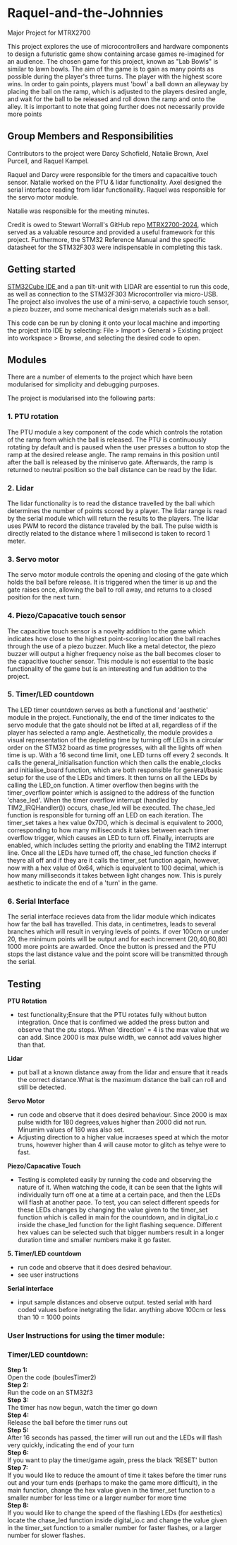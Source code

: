 # Raquel-and-the-Johnnies
Major Project for MTRX2700

This project explores the use of microcontrollers and hardware components to design a futuristic game show containing arcase games re-imagined for an audience. 
The chosen game for this project, known as "Lab Bowls" is similar to lawn bowls. 
The aim of the game is to gain as many points as possible during the player's three turns. The player with the highest score wins. 
In order to gain points, players must 'bowl' a ball down an alleyway by placing the ball on the ramp, which is adjusted to the players desired angle, and wait for the ball to be released and roll down the ramp and onto the alley.
It is important to note that going further does not necessarily provide more points

## Group Members and Responsibilities
Contributors to the project were Darcy Schofield, Natalie Brown, Axel Purcell, and Raquel Kampel. 

Raquel and Darcy were responsible for the timers and capacaitive touch sensor. Natalie worked on the PTU & lidar functionality. Axel designed the serial interface reading from lidar functionaility. Raquel was responsible for the servo motor module. 

Natalie was responsible for the meeting minutes. 

Credit is owed to Stewart Worrall's GitHub repo [MTRX2700-2024](https://github.com/stewart-worrall/MTRX2700-2024), which served as a valuable resource and provided a useful framework for this project. Furthermore, the STM32 Reference Manual and the specific datasheet for the STM32F303 were indispensable in completing this task.

## Getting started
 [STM32Cube IDE ](https://github.com/stewart-worrall/MTRX2700-2024) and a pan tilt-unit with LIDAR are essential to run this code, as well as connection to the STM32F303 Microcontroller via micro-USB. The project also involves the use of a mini-servo, a capactivie touch sensor, a piezo buzzer, and some mechanical design materials such as a ball. 

This code can be run by cloning it onto your local machine and importing the project into IDE by selecting:
File > Import > General > Existing project into workspace > Browse, and selecting the desired code to open.

## Modules
There are a number of elements to the project which have been modularised for simplicity and debugging purposes.

The project is modularised into the following parts:
### 1. PTU rotation
The PTU module a key component of the code which controls the rotation of the ramp from which the ball is released. The PTU is continuously rotating by default and is paused when the user presses a button to stop the ramp at the desired release angle. The ramp remains in this position until after the ball is released by the miniservo gate. Afterwards, the ramp is returned to neutral position so the ball distance can be read by the lidar.

### 2. Lidar 
The lidar functionality is to read the distance travelled by the ball which determines the number of points scored by a player. The lidar range is read by the serial module which will return the results to the players. The lidar uses PWM to record the distance traveled by the ball. The pulse width is directly related to the distance where 1 milisecond is taken to record 1 meter. 

### 3. Servo motor
The servo motor module controls the opening and closing of the gate which holds the ball before release. It is triggered when the timer is up and the gate raises once, allowing the ball to roll away, and returns to a closed position for the next turn. 

### 4. Piezo/Capacative touch sensor
The capacitive touch sensor is a novelty addition to the game which indicates how close to the highest point-scoring location the ball reaches through the use of a piezo buzzer. Much like a metal detector, the piezo buzzer will output a higher frequency noise as the ball becomes closer to the capacitive toucher sensor. This module is not essential to the basic functionality of the game but is an interesting and fun addition to the project. 

### 5. Timer/LED countdown
The LED timer countdown serves as both a functional and 'aesthetic' module in the project. Functionally, the end of the timer indicates to the servo module that the gate should not be lifted at all, regardless of if the player has selected a ramp angle. Aesthetically, the module provides a visual representation of the depleting time by turning off LEDs in a circular order on the STM32 board as time progresses, with all the lights off when time is up. With a 16 second time limit, one LED turns off every 2 seconds. It calls the general_initialisation function which then calls the enable_clocks and initialise_board function, which are both responsible for general/basic setup for the use of the LEDs and timers. It then turns on all the LEDs by calling the LED_on function. A timer overflow then begins with the timer_overflow pointer which is assigned to the address of the function 'chase_led'. When the timer overflow interrupt (handled by TIM2_IRQHandler()) occurs, chase_led will be executed. The chase_led function is responsible for turning off an LED on each iteration. The timer_set takes a hex value 0x7D0, which is decimal is equivalent to 2000, corresponding to how many milliseconds it takes between each timer overflow trigger, which causes an LED to turn off. Finally, interrupts are enabled, which includes setting the priority and enabling the TIM2 interrupt line. Once all the LEDs have turned off, the chase_led function checks if theyre all off and if they are it calls the timer_set function again, however, now with a hex value of 0x64, which is equivalent to 100 decimal, which is how many milliseconds it takes between light changes now. This is purely aesthetic to indicate the end of a 'turn' in the game.

### 6. Serial Interface 
The serial interface recieves data from the lidar module which indicates how far the ball has travelled. This data, in centimetres, leads to several branches which will result in verying levels of points. if over 100cm or under 20, the minimum points will be output and for each increment (20,40,60,80) 1000 more points are awarded. Once the button is pressed and the PTU stops the last distance value and the point score will be transmitted through the serial.

## Testing
**PTU Rotation**
- test functionality;Ensure that the PTU rotates fully without button integration. Once that is confimed we added the press button and observe that the ptu stops. When 'direction' = 4 is the max value that we can add. Since 2000 is max pulse width, we cannot add values higher than that. 
  
**Lidar**
- put ball at a known distance away from the lidar and ensure that it reads the correct distance.What is the maximum distance the ball can roll and still be detected. 

**Servo Motor**
- run code and observe that it does desired behaviour. Since 2000 is max pulse width for 180 degrees,values higher than 2000 did not run. Minumim values of 180 was also set.
- Adjusting direction to a higher value incraeses speed at which the motor truns, however higher than 4 will cause motor to glitch as tehye were to fast. 

**Piezo/Capacative Touch**
- Testing is completed easily by running the code and observing the nature of it. When watching the code, it can be seen that the lights will individually turn off one at a time at a certain pace, and then the LEDs will flash at another pace. To test, you can select different speeds for these LEDs changes by changing the value given to the timer_set function which is called in main for the countdown, and in digital_io.c inside the chase_led function for the light flashing sequence. Different hex values can be selected such that bigger numbers result in a longer duration time and smaller numbers make it go faster.

**5. Timer/LED countdown**
- run code and observe that it does desired behaviour. 
- see user instructions

**Serial interface**
- input sample distances and observe output. tested serial with hard coded values before inetgrating the lidar. anything above 100cm or less than 10 = 1000 points

### User Instructions for using the timer module:

### Timer/LED countdown:
**Step 1:** <br />
Open the code (boulesTimer2) <br />
**Step 2:** <br />
Run the code on an STM32f3 <br />
**Step 3:** <br />
The timer has now begun, watch the timer go down <br />
**Step 4:** <br />
Release the ball before the timer runs out <br />
**Step 5:** <br />
After 16 seconds has passed, the timer will run out and the LEDs will flash very quickly, indicating the end of your turn <br />
**Step 6:** <br />
If you want to play the timer/game again, press the black 'RESET' button <br />
**Step 7:** <br />
If you would like to reduce the amount of time it takes before the timer runs out and your turn ends (perhaps to make the game more difficult), in the main function, change the hex value given in the timer_set function to a smaller number for less time or a larger number for more time <br />
**Step 8:** <br />
If you would like to change the speed of the flashing LEDs (for aesthetics) locate the chase_led function inside digital_io.c and change the value given in the timer_set function to a smaller number for faster flashes, or a larger number for slower flashes. <br />
